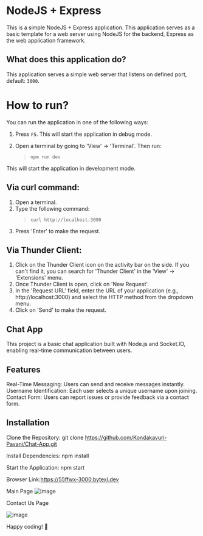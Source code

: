 NodeJS + Express
======================
This is a simple NodeJS + Express application. This application serves as a basic template for a web server using NodeJS for the backend, Express as the web application framework.

What does this application do?
-------------------------------
This application serves a simple web server that listens on defined port, default: `3000`.


# How to run?
You can run the application in one of the following ways:

1. Press `F5`. This will start the application in debug mode.

2. Open a terminal by going to 'View' -> 'Terminal'. Then run: 
    > `npm run dev`

This will start the application in development mode.


Via curl command:
-----------------
1. Open a terminal.
2. Type the following command: 
   > `curl http://localhost:3000`
3. Press 'Enter' to make the request.

Via Thunder Client:
-------------------
1. Click on the Thunder Client icon on the activity bar on the side. If you can't find it, you can search for 'Thunder Client' in the 'View' -> 'Extensions' menu.
2. Once Thunder Client is open, click on 'New Request'.
3. In the 'Request URL' field, enter the URL of your application (e.g., http://localhost:3000) and select the HTTP method from the dropdown menu.
5. Click on 'Send' to make the request.

## Chat App
This project is a basic chat application built with Node.js and Socket.IO, enabling real-time communication between users.

## Features
Real-Time Messaging: Users can send and receive messages instantly.
Username Identification: Each user selects a unique username upon joining.
Contact Form: Users can report issues or provide feedback via a contact form.

## Installation
Clone the Repository:
git clone https://github.com/Kondakavuri-Pavani/Chat-App.git

Install Dependencies:
npm install

Start the Application:
npm start


Browser Link:https://55ffwx-3000.bytexl.dev

Main Page
![image](https://github.com/user-attachments/assets/4ab5731c-d357-4614-8500-2b9602a7734c)

Contact Us Page

![image](https://github.com/user-attachments/assets/d4bd3958-d889-4e16-86c5-a9d92b8c2ec1)


Happy coding! 🙂
